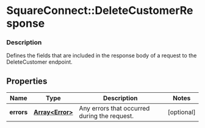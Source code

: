 # SquareConnect::DeleteCustomerResponse

### Description

Defines the fields that are included in the response body of a request to the DeleteCustomer endpoint.

## Properties
Name | Type | Description | Notes
------------ | ------------- | ------------- | -------------
**errors** | [**Array&lt;Error&gt;**](Error.md) | Any errors that occurred during the request. | [optional] 


